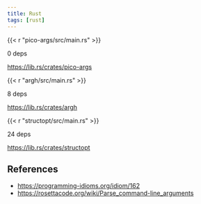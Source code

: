 ```yaml
---
title: Rust
tags: [rust]
---
```


{{< r "pico-args/src/main.rs" >}}

0 deps

<https://lib.rs/crates/pico-args>

{{< r "argh/src/main.rs" >}}

8 deps

<https://lib.rs/crates/argh>

{{< r "structopt/src/main.rs" >}}

24 deps

<https://lib.rs/crates/structopt>

## References

- <https://programming-idioms.org/idiom/162>
- <https://rosettacode.org/wiki/Parse_command-line_arguments>
